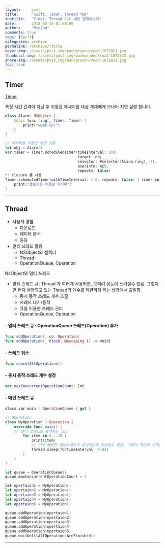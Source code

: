 ```yaml
---
layout:     post
title:      "Swift. Timer, Thread 기본"
subtitle:   "Timer, Thread 기초 내용 정리해보자"
date:       2018-02-19 01:00:00
author:     "MinJun"
comments: true 
tags: [Swift]
categories: archive
permalink: /archive/:title
cover-img: /assets/post_img/background/road-1072823.jpg
thumbnail-img: /assets/post_img/background/road-1072823.jpg
share-img: /assets/post_img/background/road-1072823.jpg
toc: true
---
```


## Timer 

[Timer](https://developer.apple.com/documentation/foundation/timer) <br>

특정 시간 간격이 지난 후 지정된 메세지를 대상 개체에게 보내어 지연 실행 합니다. 

```swift
class Alarm: NSObject {
    @objc func ring(_ timer: Timer) {
        print("weak Up!")
    }
}

// 타이머를 이용한 지연 호출
let obj = Alarm()
var timer = Timer.scheduledTimer(timeInterval: 100,
                                 target: obj,
                                 selector: #selector(Alarm.ring(_:)),
                                 userInfo: nil,
                                 repeats: false)
** closure 를 사용
Timer.scheduledTimer(withTimeInterval: 1.0, repeats: false) { timer in 
	print("클로저를 이용한 타이머")
}
```

---

## Thread 

- 사용자 경험
	- 다운로드
	- 데이터 분석
	- 등등
- 멀티 쓰레드 활용
	- NSObject와 셀렉터
	- Thread
	- OperationQueue, Operation 

NsObject와 멀티 쓰레드


- 멀티 스레드 큐: Thread 가 여러개 사용되면, 오히려 성능이 느려질수 있음. 그렇다면 현재 실행되고 있는 Thread의 개수를 제한하자 라는 생각에서 출발함. 
	- 동시 동작 쓰레드 개수 조절
	- 쓰레드 대기/동작
	- 큐를 이용한 쓰레드 관리
	- OperationQueue, Operation   

#### - 멀티 쓰레드 큐 : OperationQueue 쓰레드(Operation) 추가

```swift
func addOperation(_ op: Operation)
func addOperation(_ block: @escaping () -> Void)
```

#### - 쓰레드 취소

```swift
func cancelAllOperations()
```

#### - 동시 동작 쓰레드 개수 설정

```swift
var maxConcurrentOperationCount: Int
```

#### - 메인 쓰레드 큐

```swift
class var main : OperationQueue { get }
```

```swift
// Operation
class MyOperation : Operation {
    override func main() {
    // 멀티 쓰레드로 동작하는 코드
        for item in 0...10 {
            print(item)
            // 너무 빠르면 멀티쓰레드가 동작하는게 안보일수 있음. 그래서 약간의 간격을둠
            Thread.sleep(forTimeInterval: 0.02)
        }
    }
}

let queue = OperationQueue()
queue.maxConcurrentOperationCount = 3

let opertaion1 = MyOperation()
let opertaion2 = MyOperation()
let opertaion3 = MyOperation()
let opertaion4 = MyOperation()
let opertaion5 = MyOperation()

queue.addOperation(opertaion1)
queue.addOperation(opertaion2)
queue.addOperation(opertaion3)
queue.addOperation(opertaion4)
queue.addOperation(opertaion5)
queue.waitUntilAllOperationsAreFinished()
```

---

